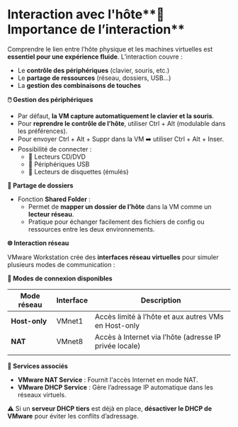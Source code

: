 # Interaction avec l'hôte**🎯 Importance de l’interaction**

Comprendre le lien entre l’hôte physique et les machines virtuelles est **essentiel pour une expérience fluide**. L’interaction couvre :

- Le **contrôle des périphériques** (clavier, souris, etc.)
- Le **partage de ressources** (réseau, dossiers, USB...)
- La **gestion des combinaisons de touches**

**🖱️ Gestion des périphériques**

- Par défaut, **la VM capture automatiquement le clavier et la souris**.
- Pour **reprendre le contrôle de l’hôte**, utiliser Ctrl + Alt (modulable dans les préférences).
- Pour envoyer Ctrl + Alt + Suppr dans la VM ➡️ utiliser Ctrl + Alt + Inser.
- Possibilité de connecter :
  - 📀 Lecteurs CD/DVD
  - 💾 Périphériques USB
  - 🧮 Lecteurs de disquettes (émulés)

**📂 Partage de dossiers**

- Fonction **Shared Folder** :
  - Permet de **mapper un dossier de l’hôte** dans la VM comme un **lecteur réseau**.
  - Pratique pour échanger facilement des fichiers de config ou ressources entre les deux environnements.



**🌐 Interaction réseau**

VMware Workstation crée des **interfaces réseau virtuelles** pour simuler plusieurs modes de communication :

**🛜 Modes de connexion disponibles**

| **Mode réseau** | **Interface** | **Description** |
|----|----|----|
| **Host-only** | VMnet1 | Accès limité à l’hôte et aux autres VMs en Host-only |
| **NAT** | VMnet8 | Accès à Internet via l’hôte (adresse IP privée locale) |
|  |  |  |

**🧰 Services associés**

- **VMware NAT Service** : Fournit l'accès Internet en mode NAT.
- **VMware DHCP Service** : Gère l’adressage IP automatique dans les réseaux virtuels.

⚠️ Si un **serveur DHCP tiers** est déjà en place, **désactiver le DHCP de VMware** pour éviter les conflits d’adressage.
